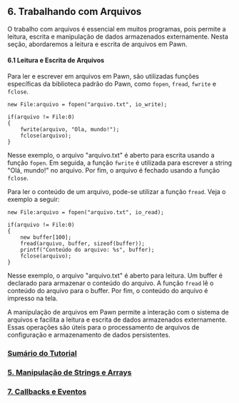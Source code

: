 ## 6. Trabalhando com Arquivos

O trabalho com arquivos é essencial em muitos programas, pois permite a leitura, escrita e manipulação de dados armazenados externamente. Nesta seção, abordaremos a leitura e escrita de arquivos em Pawn.

#### 6.1 Leitura e Escrita de Arquivos

Para ler e escrever em arquivos em Pawn, são utilizadas funções específicas da biblioteca padrão do Pawn, como `fopen`, `fread`, `fwrite` e `fclose`.

```pawn
new File:arquivo = fopen("arquivo.txt", io_write);

if(arquivo != File:0)
{
	fwrite(arquivo, "Ola, mundo!");
	fclose(arquivo);
}
```

Nesse exemplo, o arquivo "arquivo.txt" é aberto para escrita usando a função `fopen`. Em seguida, a função `fwrite` é utilizada para escrever a string "Olá, mundo!" no arquivo. Por fim, o arquivo é fechado usando a função `fclose`.

Para ler o conteúdo de um arquivo, pode-se utilizar a função `fread`. Veja o exemplo a seguir:

```pawn
new File:arquivo = fopen("arquivo.txt", io_read);

if(arquivo != File:0)
{
	new buffer[100];
	fread(arquivo, buffer, sizeof(buffer));
	printf("Conteúdo do arquivo: %s", buffer);
	fclose(arquivo);
}
```

Nesse exemplo, o arquivo "arquivo.txt" é aberto para leitura. Um buffer é declarado para armazenar o conteúdo do arquivo. A função `fread` lê o conteúdo do arquivo para o buffer. Por fim, o conteúdo do arquivo é impresso na tela.

A manipulação de arquivos em Pawn permite a interação com o sistema de arquivos e facilita a leitura e escrita de dados armazenados externamente. Essas operações são úteis para o processamento de arquivos de configuração e armazenamento de dados persistentes.

### [Sumário do Tutorial](https://github.com/device-black/pawn-tutorial/)
### [5. Manipulação de Strings e Arrays](https://github.com/Device-Black/Pawn-Tutorial/blob/DeviceBlack/Manipula%C3%A7%C3%A3o%20de%20Strings%20e%20Arrays.md)
### [7. Callbacks e Eventos](https://github.com/Device-Black/Pawn-Tutorial/blob/DeviceBlack/Callbacks%20e%20Eventos.md)
